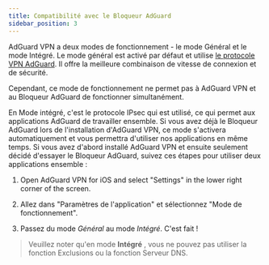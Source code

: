 ```yaml
---
title: Compatibilité avec le Bloqueur AdGuard
sidebar_position: 3
---
```


AdGuard VPN a deux modes de fonctionnement - le mode Général et le mode Intégré. Le mode général est activé par défaut et utilise [le protocole VPN AdGuard](/general/adguard-vpn-protocol.mdx). Il offre la meilleure combinaison de vitesse de connexion et de sécurité.

Cependant, ce mode de fonctionnement ne permet pas à AdGuard VPN et au Bloqueur AdGuard de fonctionner simultanément.

En Mode intégré, c'est le protocole IPsec qui est utilisé, ce qui permet aux applications AdGuard de travailler ensemble. Si vous avez déjà le Bloqueur AdGuard lors de l'installation d'AdGuard VPN, ce mode s'activera automatiquement et vous permettra d'utiliser nos applications en même temps. Si vous avez d'abord installé AdGuard VPN et ensuite seulement décidé d'essayer le Bloqueur AdGuard, suivez ces étapes pour utiliser deux applications ensemble :

1. Open AdGuard VPN for iOS and select "Settings" in the lower right corner of the screen.

2. Allez dans "Paramètres de l'application" et sélectionnez "Mode de fonctionnement".

3. Passez du mode *Général* au mode *Intégré*. C'est fait !

> Veuillez noter qu'en mode **Intégré** , vous ne pouvez pas utiliser la fonction Exclusions ou la fonction Serveur DNS.
